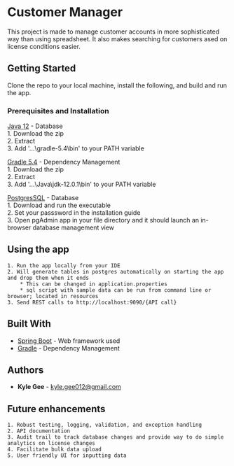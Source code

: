 # Customer Manager

This project is made to manage customer accounts in more sophisticated way than using spreadsheet.  It also makes searching for customers ased on license conditions easier.

## Getting Started

Clone the repo to your local machine, install the following, and build and run the app.

### Prerequisites and Installation

[Java 12](https://www.oracle.com/technetwork/java/javase/downloads/java-archive-javase12-5440181.html) - Database<br/>
		1. Download the zip<br/>
		2. Extract<br/>
		3. Add '...\gradle-5.4\bin' to your PATH variable<br/>
		
[Gradle 5.4](https://gradle.org/releases/) - Dependency Management<br/>
		1. Download the zip<br/>
		2. Extract<br/>
		3. Add '...\Java\jdk-12.0.1\bin' to your PATH variable<br/>
		
[PostgresSQL](https://www.enterprisedb.com/downloads/postgres-postgresql-downloads) - Database<br/>
		1. Download and run the executable<br/>
		2. Set your passsword in the installation guide<br/>
		3. Open pgAdmin app in your file directory and it should launch an in-browser database management view

## Using the app
	1. Run the app locally from your IDE
	2. Will generate tables in postgres automatically on starting the app and drop them when it ends
		* This can be changed in application.properties
		* sql script with sample data can be run from command line or browser; located in resources
	3. Send REST calls to http://localhost:9090/{API call}
		
## Built With

* [Spring Boot](https://spring.io/projects/spring-boot) - Web framework used
* [Gradle](https://gradle.org/releases/) - Dependency Management

## Authors

* **Kyle Gee** - kyle.gee012@gmail.com


## Future enhancements
	1. Robust testing, logging, validation, and exception handling
	2. API documentation
	3. Audit trail to track database changes and provide way to do simple analytics on license changes
	4. Facilitate bulk data upload
	5. User friendly UI for inputting data
